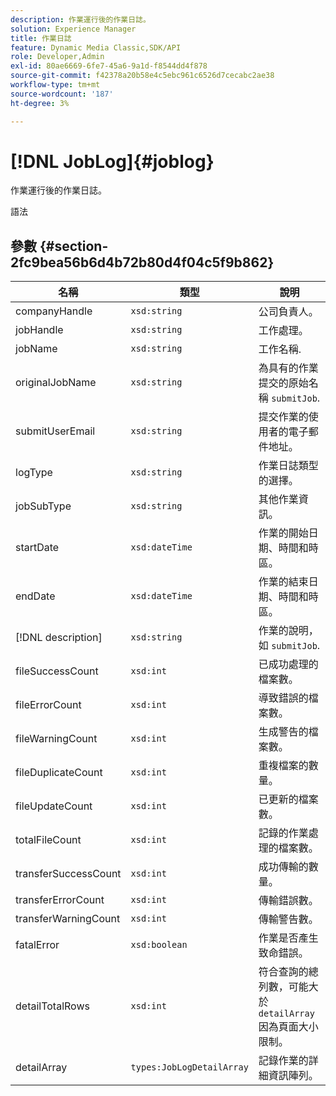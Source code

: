 ```yaml
---
description: 作業運行後的作業日誌。
solution: Experience Manager
title: 作業日誌
feature: Dynamic Media Classic,SDK/API
role: Developer,Admin
exl-id: 80ae6669-6fe7-45a6-9a1d-f8544dd4f878
source-git-commit: f42378a20b58e4c5ebc961c6526d7cecabc2ae38
workflow-type: tm+mt
source-wordcount: '187'
ht-degree: 3%

---
```


# [!DNL JobLog]{#joblog}

作業運行後的作業日誌。

語法

## 參數 {#section-2fc9bea56b6d4b72b80d4f04c5f9b862}

| 名稱 | 類型 | 說明 |
|---|---|---|
| companyHandle | `xsd:string` | 公司負責人。 |
| jobHandle | `xsd:string` | 工作處理。 |
| jobName | `xsd:string` | 工作名稱. |
| originalJobName | `xsd:string` | 為具有的作業提交的原始名稱 `submitJob`. |
| submitUserEmail | `xsd:string` | 提交作業的使用者的電子郵件地址。 |
| logType | `xsd:string` | 作業日誌類型的選擇。 |
| jobSubType | `xsd:string` | 其他作業資訊。 |
| startDate | `xsd:dateTime` | 作業的開始日期、時間和時區。 |
| endDate | `xsd:dateTime` | 作業的結束日期、時間和時區。 |
| [!DNL description] | `xsd:string` | 作業的說明，如 `submitJob`. |
| fileSuccessCount | `xsd:int` | 已成功處理的檔案數。 |
| fileErrorCount | `xsd:int` | 導致錯誤的檔案數。 |
| fileWarningCount | `xsd:int` | 生成警告的檔案數。 |
| fileDuplicateCount | `xsd:int` | 重複檔案的數量。 |
| fileUpdateCount | `xsd:int` | 已更新的檔案數。 |
| totalFileCount | `xsd:int` | 記錄的作業處理的檔案數。 |
| transferSuccessCount | `xsd:int` | 成功傳輸的數量。 |
| transferErrorCount | `xsd:int` | 傳輸錯誤數。 |
| transferWarningCount | `xsd:int` | 傳輸警告數。 |
| fatalError | `xsd:boolean` | 作業是否產生致命錯誤。 |
| detailTotalRows | `xsd:int` | 符合查詢的總列數，可能大於 `detailArray` 因為頁面大小限制。 |
| detailArray | `types:JobLogDetailArray` | 記錄作業的詳細資訊陣列。 |
